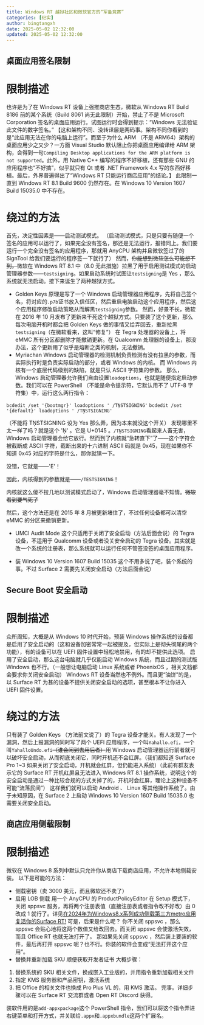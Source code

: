 ```yaml
---
title: Windows RT 越狱社区和微软官方的“军备竞赛”
categories: [纪实]
author: bingtangxh
date: 2025-05-02 12:32:00
updated: 2025-05-02 12:32:00
---
```


## 桌面应用签名限制
# 限制描述
也许是为了在 Windows RT 设备上强推商店生态，微软从 Windows RT Build 8186 前的某个系统（Build 8061 尚无此限制）开始，禁止了不是 Microsoft Corporation 签名的桌面应用运行。试图运行时会得到提示：“Windows 无法验证此文件的数字签名。”
【这和架构不同、没转译层是两码事。架构不同你看到的是“此应用无法在你的电脑上运行”。而至于为什么 ARM （不是 ARM64）架构的桌面应用少之又少？一方面 Visual Studio 默认阻止你把桌面应用编译给 ARM 架构，会得到一句`Compiling Desktop applications for the ARM platform is not supported`。此外，用 Native C++ 编写的程序不好移植，还有那些 GNU 的应用程序也“不好搞”，似乎就只有 Qt 或者 .NET Framework 4.x 写的东西好移植。最后，外界普遍得出了“Windows RT 只能运行商店应用”的结论。】
此限制一直到 Windows RT 8.1 Build 9600 仍然存在。在 Windows 10 Version 1607 Build 15035.0 中不存在。

# 绕过的方法
首先，决定性因素是——启动测试模式。
（启动测试模式，只是只要有随便一个签名的应用可以运行了，如果完全没有签名，那还是无法运行，报错同上。我们要运行一个完全没有签名的应用程序，那就用 AnyCPU 架构并且微软签过了的 SignTool 给我们要运行的程序签一下就行了）
然而，~~你能想到微软怎么可能想不到，~~微软在 Windows RT 8.1 中（8.0 无此措施）拉黑了用于启用测试模式的启动管理器参数——`testsigning`。如果启动系统时试图让`testsigning`是 Yes ，那么系统就无法启动。接下来诞生了两种越狱方式。
- Golden Keys
原理是写了一个 Windows 启动管理器应用程序，先将自己签个名，将对应的`.p7b`证书放入信任区，然后重启电脑启动这个应用程序，然后这个应用程序修改启动策略从而解黑`testsigning`参数。
然而，好景不长，微软在 2016 年 10 月发布了更新来干死这个越狱方式。只要装了这个更新，那么每次电脑开机时都会把 Golden Keys 做的事情又给弄回去，重新拉黑`testsigning`（在微软看来，这叫“修复”）
在 Tegra 处理器的设备上，将 eMMC 所有分区都删除才能撤销更新。在 Qualcomm 处理器的设备上，那没办法，这个更新用了似乎是熔断之类的机制，无法撤销。
- Myriachan
Windows 启动管理器的检测机制负责检测有没有拉黑的参数，而实际执行时是负责实际启动的部分，或者 Windows 的内核。
而 Windows 内核有一个底层代码级别的缺陷，就是只认 ASCII 字符集的参数。
那么，Windows 启动管理器允许我们自由设置`loadoptions`，也就是随便指定启动参数。我们可以在 PowerShell （不能是命令提示符，它默认用不了 UTF-8 字符集）中，运行这么两行指令：

`bcdedit /set '{bootmgr}' loadoptions ' /TŅSTSIGNING'`
`bcdedit /set '{default}' loadoptions ' /TŅSTSIGNING'`

（不能将 TŅSTSIGNING 设为 Yes 那么弄，因为本来就没这个开关）
发现哪里不太一样了吗？就是这个 'Ņ' 。它是 U+0145 。`/TŅSTSIGNING`看起来人畜无害， Windows 启动管理器会给它放行。然而到了内核就“急转直下”了——这个字符会被截断成 ASCII 字符，截断出来的十六进制 ASCII 码就是 0x45，现在如果你不知道 0x45 对应的字符是什么，那你就猜一下。

没错，它就是——'E'！

因此，内核得到的参数就是——`/TESTSIGNING`！

内核就这么傻不拉几地以测试模式启动了，Windows 启动管理器毫不知情。~~微软看到要气死了~~

然后，这个方法还是在 2015 年 8 月被更新堵住了，不过任何设备都可以清空 eMMC 的分区来撤销更新。

- UMCI Audit Mode
这个只适用于关闭了安全启动（方法后面会说）的 Tegra 设备，不适用于 Qualcomm 设备或者没关安全启动的 Tegra 设备。其实就是改一个系统的注册表，那么系统就可以运行任何不管签没签的桌面应用程序。

- 装 Windows 10 Version 1607 Build 15035
这个不用多说了吧，装个系统的事。不过 Surface 2 需要先关闭安全启动（方法后面会说）

## Secure Boot 安全启动
# 限制描述
众所周知，大概是从 Windows 10 时代开始，预装 Windows 操作系统的设备都是启用了安全启动的（这和设备加密常常一起被提及，但实际上是彻头彻尾的两个功能），有的设备可以在 UEFI 固件设置中轻松地禁用，有的却不提供此选项。
启用了安全启动，那么这台电脑就几乎仅能启动 Windows 系统，而且过期的测试版 Windows 也不行。（一般想让电脑启动 Linux 系统或者 PhoenixOS ，相关文档都会要求你关闭安全启动）
Windows RT 设备当然也不例外。而且更“油饼”的是，以 Surface RT 为甚的设备不提供关闭安全启动的选项，甚至根本不让你进入 UEFI 固件设置。

# 绕过的方法
只有装了 Golden Keys （方法前文说了）的 Tegra 设备才能关。有人发现了一个漏洞，然后上报漏洞的同时写了两个 UEFI 应用程序，一个叫`Yahallo.efi`，一个叫`YahalloUndo.efi`~~（谁会闲到去用后者）~~用 Windows 启动管理器运行前者就可以破坏安全启动，从而彻底关闭它，同时开机还不会红屏。（我们都知道 Surface Pro 1~3 如果关闭了安全启动，开机就会红屏，但仍能进入系统）（此前有群友表示它的 Surface RT 开机红屏且无法进入 Windows RT 8.1 操作系统，说明这个的安全启动是通过一种比较合规的方式关掉了的，开机时会红屏，理论上这种设备不可能“流落民间”）
这样我们就可以启动 Android 、 Linux 等其他操作系统了。由于未知原因，在 Surface 2 上启动 Windows 10 Version 1607 Build 15035.0 也需要关闭安全启动。

## 商店应用侧载限制
# 限制描述
微软在 Windows 8 系列中默认只允许你从商店下载商店应用，不允许本地侧载安装。
以下是可能的方法：
- 侧载密钥（卖 3000 美元，而且微软还不卖了）
- 启用 LOB 侧载
用一个 AnyCPU 的 ProductPolicyEditor 在 Setup 模式下，关闭 sppsvc 服务，再将两个注册表值（直接注册表或者指令改不好改）由 0 改成 1 就行了。详见[在2024年为Windows8.x系列成功侧载第三方metro应用 复活你的Surface RT!](https://www.bilibili.com/video/BV1XS421w7uX/)
可是，后果是什么呢？
你不关闭 sppsvc ，那么 sppsvc 会贴心地将这两个数值又给改回去。而关闭 sppsvc 会使激活失效，而且 Office RT 也就无法打开了。
那如果先关闭 sppsvc ，然后装上要装的软件，最后再打开 sppsvc 呢？也不行。你装的软件会变成“无法打开这个应用”。
- 替换并重新加载 SKU 顺便获取开发者证书
大概步骤：
1. 替换系统的 SKU 相关文件，换成嵌入工业版的，并用指令重新加载相关文件
2. 指定 KMS 服务器和产品密钥，激活系统
3. 把 Office 的相关文件也换成 Pro Plus VL 的，用 KMS 激活。
完事。详细步骤可以在 Surface RT 交流群或者 Open RT Discord 获得。

装软件用的是`add-appxpackage`这个 PowerShell 指令，我们可以将这个指令弄进右键菜单和打开方式，并关联给`.appx`和`.appxbundle`这两个扩展名。
